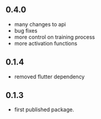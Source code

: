 ## 0.4.0
* many changes to api
* bug fixes
* more control on training process
* more activation functions
## 0.1.4

* removed flutter dependency
## 0.1.3

* first published package.
